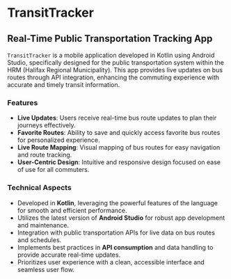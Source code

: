 # TransitTracker

## Real-Time Public Transportation Tracking App

`TransitTracker` is a mobile application developed in Kotlin using Android Studio, specifically designed for the public transportation system within the HRM (Halifax Regional Municipality). This app provides live updates on bus routes through API integration, enhancing the commuting experience with accurate and timely transit information.

### Features

- **Live Updates**: Users receive real-time bus route updates to plan their journeys effectively.
- **Favorite Routes**: Ability to save and quickly access favorite bus routes for personalized experience.
- **Live Route Mapping**: Visual mapping of bus routes for easy navigation and route tracking.
- **User-Centric Design**: Intuitive and responsive design focused on ease of use for all commuters.

### Technical Aspects

- Developed in **Kotlin**, leveraging the powerful features of the language for smooth and efficient performance.
- Utilizes the latest version of **Android Studio** for robust app development and maintenance.
- Integration with public transportation APIs for live data on bus routes and schedules.
- Implements best practices in **API consumption** and data handling to provide accurate real-time updates.
- Prioritizes user experience with a clean, accessible interface and seamless user flow.
